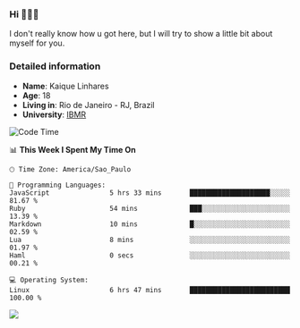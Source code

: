 ### Hi 🙋🏽‍♂️

I don't really know how u got here, but I will try to show a little bit about myself for you.

### Detailed information

* **Name**: Kaique Linhares
* **Age**: 18
* **Living in**: Rio  de Janeiro - RJ, Brazil
* **University**: [IBMR](https://www.ibmr.br/)

<!--START_SECTION:waka-->
![Code Time](http://img.shields.io/badge/Code%20Time-619%20hrs%2043%20mins-blue)

📊 **This Week I Spent My Time On** 

```text
🕑︎ Time Zone: America/Sao_Paulo

💬 Programming Languages: 
JavaScript               5 hrs 33 mins       ████████████████████░░░░░   81.67 % 
Ruby                     54 mins             ███░░░░░░░░░░░░░░░░░░░░░░   13.39 % 
Markdown                 10 mins             █░░░░░░░░░░░░░░░░░░░░░░░░   02.59 % 
Lua                      8 mins              ░░░░░░░░░░░░░░░░░░░░░░░░░   01.97 % 
Haml                     0 secs              ░░░░░░░░░░░░░░░░░░░░░░░░░   00.21 % 

💻 Operating System: 
Linux                    6 hrs 47 mins       █████████████████████████   100.00 % 
```


<!--END_SECTION:waka-->

<a href="https://www.linkedin.com/in/kaique-linhares-25a840208/"  target="_blank"><img src="https://img.shields.io/badge/-LinkedIn-%230077B5?style=for-the-badge&logo=linkedin&logoColor=white" target="_blank"></a>
